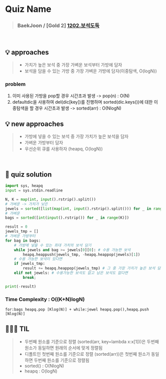 # Quiz Name
> ### BaekJoon / [Gold 2] <a href = "https://www.acmicpc.net/problem/1202"> 1202.보석도둑 </a>


<br>

## 💡 approaches
>  - 가치가 높은 보석 중 가장 가벼운 보석부터 가방에 담자
>  - 보석을 담을 수 있는 가방 중 가장 가벼운 가방에 담자(이중탐색, O(logN)) 

### problem
1. 이미 사용된 가방을 pop할 경우 시간초과 발생 -> pop(n) : O(N)
2. defaultdic을 사용하여 del(dic[key])를 진행하며 sorted(dic.keys())에 대한 이중탐색을 할 경우 시간초과 발생 -> sorted(arr) : O(NlogN)

## 💡 new approaches
>  - 가방에 넣을 수 있는 보석 중 가장 가치가 높은 보석을 담자
>  - 가벼운 가방부터 담자
>  - 우선순위 큐를 사용하자 (heapq, O(logN))

<br>

## 🔑 quiz solution

```py
import sys, heapq
input = sys.stdin.readline

N, K = map(int, input().rstrip().split())
# 가벼운 -> 가치가 낮은
jewels = sorted([list(map(int, input().rstrip().split())) for _ in range(N)])
# 가벼운
bags = sorted([int(input().rstrip()) for _ in range(K)])

result = 0
jewels_tmp = []
# 가벼운 가방부터
for bag in bags:
    # 가방에 넣을 수 있는 최대 가치의 보석 담기
    while jewels and bag >= jewels[0][0]: # 수용 가능한 보석
        heapq.heappush(jewels_tmp, -heapq.heappop(jewels)[1])
    # 수용 가능한 보석이 있다면
    if jewels_tmp:
        result += heapq.heappop(jewels_tmp) # 그 중 가장 가치가 높은 보석 담기
    elif not jewels: # 수용가능한 보석도 없고 남은 보석도 없다면
        break;

print(-result)
```
### Time Complexity : O((K+N)logN)
    for:bags heapq.pop [Klog(N)] + while:jewel heapq.pop(),heapq.push [Nlog(N)]
## 👩🏻‍🏫 TIL
>  - 두번째 원소를 기준으로 정렬 (sorted(arr, key=lambda x:x[1]))은 두번째 원소가 동일하면 원래의 순서에 맞게 정렬됨
>  - 디폴트인 첫번째 원소를 기준으로 정렬 (sorted(arr))은 첫번째 원소가 동일하면 두번째 원소를 기준으로 정렬됨
>  - sorted() : O(NlogN)
>  - heapq : O(logN)